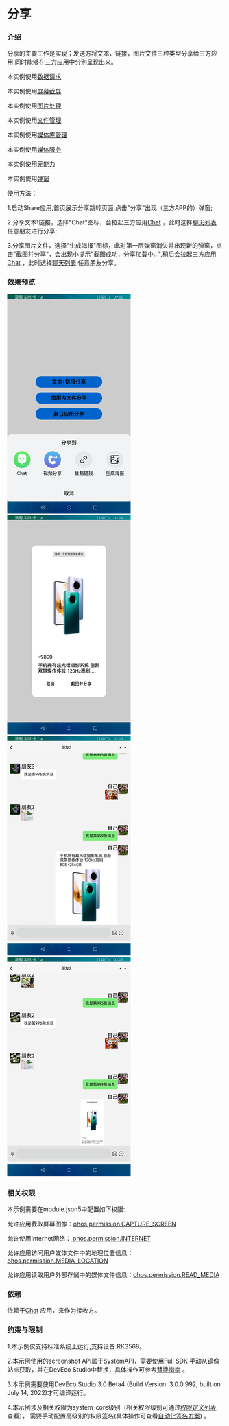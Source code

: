 # 分享

### 介绍

分享的主要工作是实现；发送方将文本，链接，图片文件三种类型分享给三方应用,同时能够在三方应用中分别呈现出来。

本实例使用[数据请求](https://gitee.com/openharmony/docs/blob/master/zh-cn/application-dev/reference/apis/js-apis-http.md)

本实例使用[屏幕截屏](https://gitee.com/openharmony/docs/blob/master/zh-cn/application-dev/reference/apis/js-apis-screenshot.md)

本实例使用[图片处理](https://gitee.com/openharmony/docs/blob/master/zh-cn/application-dev/reference/apis/js-apis-image.md)

本实例使用[文件管理](https://gitee.com/openharmony/docs/blob/master/zh-cn/application-dev/reference/apis/js-apis-fileio.md)

本实例使用[媒体库管理](https://gitee.com/openharmony/docs/blob/master/zh-cn/application-dev/reference/apis/js-apis-medialibrary.md)

本实例使用[媒体服务](https://gitee.com/openharmony/docs/blob/master/zh-cn/application-dev/reference/apis/js-apis-media.md)

本实例使用[元能力](https://gitee.com/openharmony/docs/blob/master/zh-cn/application-dev/ability/stage-ability.md)

本实例使用[弹窗](https://gitee.com/openharmony/docs/blob/master/zh-cn/application-dev/reference/apis/js-apis-prompt.md)

使用方法：

1.启动Share应用,首页展示分享跳转页面,点击"分享"出现（三方APP的）弹窗;

2.分享文本\链接，选择"Chat"图标，会拉起三方应用[Chat](https://gitee.com/openharmony/applications_app_samples/blob/master/AppSample/Chat) ，此时选择[聊天列表](https://gitee.com/openharmony/applications_app_samples/blob/master/AppSample/Chat/entry/src/main/ets/MainAbility/pages/Index.ets) 任意朋友进行分享;

3.分享图片文件，选择"生成海报"图标，此时第一层弹窗消失并出现新的弹窗，点击"截图并分享"，会出现小提示"截图成功，分享加载中...",稍后会拉起三方应用[Chat](https://gitee.com/openharmony/applications_app_samples/blob/master/AppSample/Chat) ，此时选择[聊天列表](https://gitee.com/openharmony/applications_app_samples/blob/master/AppSample/Chat/entry/src/main/ets/MainAbility/pages/Index.ets) 任意朋友分享。

### 效果预览

![](screenshots/shared/ButtonDialog.png) ![](screenshots/shared/canvasDialog.png)
![](screenshots/revieved/TextLine.png) ![](screenshots/revieved/ImgFile.png)

### 相关权限

本示例需要在module.json5中配置如下权限:

允许应用截取屏幕图像：[ohos.permission.CAPTURE_SCREEN](https://gitee.com/openharmony/docs/blob/master/zh-cn/application-dev/security/permission-list.md)

允许使用Internet网络：[ ohos.permission.INTERNET](https://gitee.com/openharmony/docs/blob/master/zh-cn/application-dev/security/permission-list.md)

允许应用访问用户媒体文件中的地理位置信息：[ohos.permission.MEDIA_LOCATION](https://gitee.com/openharmony/docs/blob/master/zh-cn/application-dev/security/permission-list.md)

允许应用读取用户外部存储中的媒体文件信息：[ohos.permission.READ_MEDIA](https://gitee.com/openharmony/docs/blob/master/zh-cn/application-dev/security/permission-list.md)

### 依赖

依赖于[Chat](https://gitee.com/openharmony/applications_app_samples/blob/master/AppSample/Chat)  应用，来作为接收方。

### 约束与限制

1.本示例仅支持标准系统上运行,支持设备:RK3568。

2.本示例使用的screenshot API属于SystemAPI，需要使用Full SDK 手动从镜像站点获取，并在DevEco Studio中替换，具体操作可参考[替换指南](https://gitee.com/openharmony/docs/blob/master/zh-cn/application-dev/quick-start/full-sdk-switch-guide.md) 。

3.本示例需要使用DevEco Studio 3.0 Beta4 (Build Version: 3.0.0.992, built on July 14, 2022)才可编译运行。

4.本示例涉及相关权限为system_core级别（相关权限级别可通过[权限定义列表](https://gitee.com/openharmony/docs/blob/master/zh-cn/application-dev/security/permission-list.md) 查看），
需要手动配置高级别的权限签名(具体操作可查看[自动化签名方案](https://developer.harmonyos.com/cn/docs/documentation/doc-guides/ohos-auto-configuring-signature-information-0000001271659465)) 。
